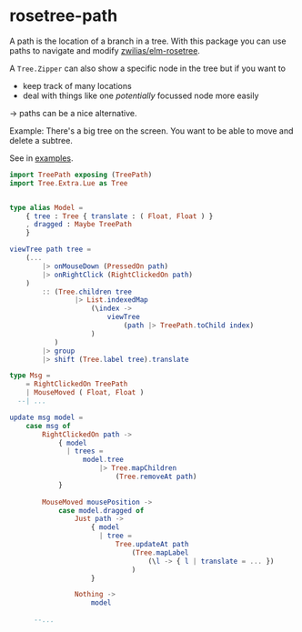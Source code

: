 # rosetree-path

A path is the location of a branch in a tree.
With this package you can use paths to navigate and modify [zwilias/elm-rosetree](https://package.elm-lang.org/packages/zwilias/elm-rosetree/latest/).

A `Tree.Zipper` can also show a specific node in the tree but if you want to
- keep track of many locations
- deal with things like one _potentially_ focussed node more easily

→ paths can be a nice alternative.

Example: There's a big tree on the screen. You want to be able to move and delete a subtree.

See in [examples](https://github.com/lue-bird/rosetree-path/tree/master/examples/).

```elm
import TreePath exposing (TreePath)
import Tree.Extra.Lue as Tree


type alias Model =
    { tree : Tree { translate : ( Float, Float ) }
    , dragged : Maybe TreePath
    }

viewTree path tree =
    (...
        |> onMouseDown (PressedOn path)
        |> onRightClick (RightClickedOn path)
    )
        :: (Tree.children tree
                |> List.indexedMap
                    (\index ->
                        viewTree
                            (path |> TreePath.toChild index)
                    )
           )
        |> group
        |> shift (Tree.label tree).translate

type Msg =
    = RightClickedOn TreePath
    | MouseMoved ( Float, Float )
  --| ...

update msg model =
    case msg of
        RightClickedOn path ->
            { model
              | trees =
                  model.tree
                      |> Tree.mapChildren
                          (Tree.removeAt path)
            }
        
        MouseMoved mousePosition ->
            case model.dragged of
                Just path ->
                    { model
                      | tree =
                          Tree.updateAt path
                              (Tree.mapLabel
                                  (\l -> { l | translate = ... })
                              )
                    }

                Nothing ->
                    model
        
      --...
```
